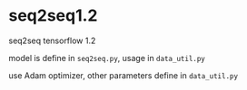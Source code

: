 # seq2seq1.2
seq2seq tensorflow 1.2

model is define in `seq2seq.py`, usage in `data_util.py`

use Adam optimizer, other parameters define in `data_util.py`


